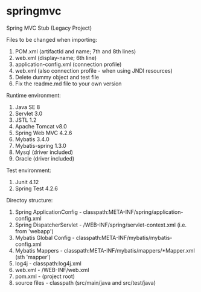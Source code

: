 # springmvc
Spring MVC Stub (Legacy Project)

Files to be changed when importing:  
1. POM.xml (artifactId and name; 7th and 8th lines)  
2. web.xml (display-name; 6th line)  
3. application-config.xml (connection profile)  
4. web.xml (also connection profile - when using JNDI resources)  
5. Delete dummy object and test file  
6. Fix the readme.md file to your own version  

Runtime environment:  
1. Java SE 8  
2. Servlet 3.0  
3. JSTL 1.2  
4. Apache Tomcat v8.0  
5. Spring Web MVC 4.2.6  
6. Mybatis 3.4.0  
7. Mybatis-spring 1.3.0  
8. Mysql (driver included)  
9. Oracle (driver included)  

Test environment:  
1. Junit 4.12  
2. Spring Test 4.2.6  

Directoy structure:  
1. Spring ApplicationConfig - classpath:META-INF/spring/application-config.xml  
2. Spring DispatcherServlet - /WEB-INF/spring/servlet-context.xml (i.e. from 'webapp')  
3. Mybatis Global Config - classpath:META-INF/mybatis/mybatis-config.xml  
4. Mybatis Mappers - classpath:META-INF/mybatis/mappers/*Mapper.xml (sth 'mapper')  
5. log4j - classpath:log4j.xml  
6. web.xml - /WEB-INF/web.xml  
7. pom.xml - (project root)  
8. source files - classpath (src/main/java and src/test/java)  
